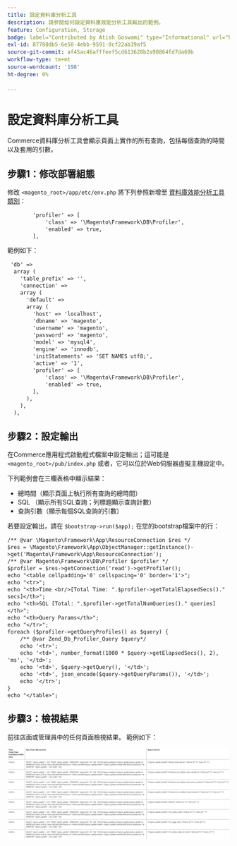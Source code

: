 ```yaml
---
title: 設定資料庫分析工具
description: 請參閱如何設定資料庫效能分析工具輸出的範例。
feature: Configuration, Storage
badge: label="Contributed by Atish Goswami" type="Informational" url="https://github.com/atishgoswami" tooltip="Atish Goswami"
exl-id: 87780db5-6e50-4ebb-9591-0cf22ab39af5
source-git-commit: af45ac46afffeef5cd613628b2a98864fd7da69b
workflow-type: tm+mt
source-wordcount: '198'
ht-degree: 0%

---
```


# 設定資料庫分析工具

Commerce資料庫分析工具會顯示頁面上實作的所有查詢，包括每個查詢的時間以及套用的引數。

## 步驟1：修改部署組態

修改 `<magento_root>/app/etc/env.php` 將下列參照新增至 [資料庫效能分析工具類別](https://github.com/magento/magento2/tree/2.4/lib/internal/Magento/Framework/DB/Profiler.php)：

```php?start_inline=1
        'profiler' => [
            'class' => '\Magento\Framework\DB\Profiler',
            'enabled' => true,
        ],
```

範例如下：

```php?start_inline=1
 'db' =>
  array (
    'table_prefix' => '',
    'connection' =>
    array (
      'default' =>
      array (
        'host' => 'localhost',
        'dbname' => 'magento',
        'username' => 'magento',
        'password' => 'magento',
        'model' => 'mysql4',
        'engine' => 'innodb',
        'initStatements' => 'SET NAMES utf8;',
        'active' => '1',
        'profiler' => [
            'class' => '\Magento\Framework\DB\Profiler',
            'enabled' => true,
        ],
      ),
    ),
  ),
```

## 步驟2：設定輸出

在Commerce應用程式啟動程式檔案中設定輸出；這可能是 `<magento_root>/pub/index.php` 或者，它可以位於Web伺服器虛擬主機設定中。

下列範例會在三欄表格中顯示結果：

- 總時間（顯示頁面上執行所有查詢的總時間）
- SQL （顯示所有SQL查詢；列標題顯示查詢計數）
- 查詢引數（顯示每個SQL查詢的引數）

若要設定輸出，請在 `$bootstrap->run($app);` 在您的bootstrap檔案中的行：

```php?start_inline=1
/** @var \Magento\Framework\App\ResourceConnection $res */
$res = \Magento\Framework\App\ObjectManager::getInstance()->get('Magento\Framework\App\ResourceConnection');
/** @var Magento\Framework\DB\Profiler $profiler */
$profiler = $res->getConnection('read')->getProfiler();
echo "<table cellpadding='0' cellspacing='0' border='1'>";
echo "<tr>";
echo "<th>Time <br/>[Total Time: ".$profiler->getTotalElapsedSecs()." secs]</th>";
echo "<th>SQL [Total: ".$profiler->getTotalNumQueries()." queries]</th>";
echo "<th>Query Params</th>";
echo "</tr>";
foreach ($profiler->getQueryProfiles() as $query) {
    /** @var Zend_Db_Profiler_Query $query*/
    echo '<tr>';
    echo '<td>', number_format(1000 * $query->getElapsedSecs(), 2), 'ms', '</td>';
    echo '<td>', $query->getQuery(), '</td>';
    echo '<td>', json_encode($query->getQueryParams()), '</td>';
    echo '</tr>';
}
echo "</table>";
```

## 步驟3：檢視結果

前往店面或管理員中的任何頁面檢視結果。 範例如下：

![範例資料庫效能分析工具結果](../../assets/configuration/db-profiler-results.png)
